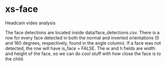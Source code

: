 # xs-face
Headcam video analysis

The face detections are located inside data/face_detections.csv. There is a row for every face detected in both the normal and inverted orientations (0 and 180 degrees, respectively, found in the angle column). If a face was not detected, the row will have is_face = FALSE. The w and h fields are width and height of the face, so we can do cool stuff with how close the face is to the child.
